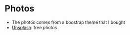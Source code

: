# Photos

  * The photos comes from a boostrap theme that I bought
  * [Unsplash](https://unsplash.com/): free photos 
